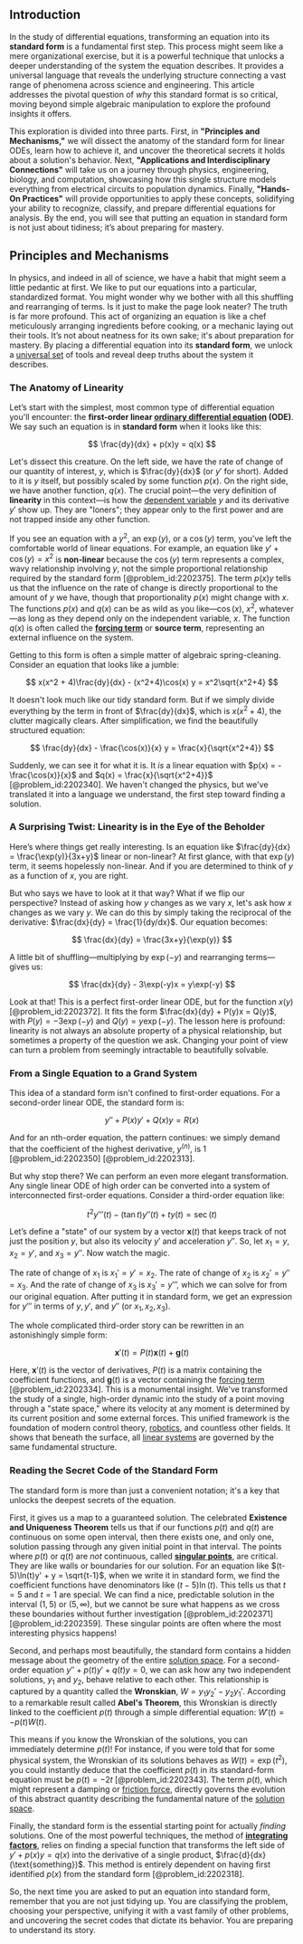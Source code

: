 ## Introduction
In the study of differential equations, transforming an equation into its **standard form** is a fundamental first step. This process might seem like a mere organizational exercise, but it is a powerful technique that unlocks a deeper understanding of the system the equation describes. It provides a universal language that reveals the underlying structure connecting a vast range of phenomena across science and engineering. This article addresses the pivotal question of *why* this standard format is so critical, moving beyond simple algebraic manipulation to explore the profound insights it offers.

This exploration is divided into three parts. First, in **"Principles and Mechanisms,"** we will dissect the anatomy of the standard form for linear ODEs, learn how to achieve it, and uncover the theoretical secrets it holds about a solution's behavior. Next, **"Applications and Interdisciplinary Connections"** will take us on a journey through physics, engineering, biology, and computation, showcasing how this single structure models everything from electrical circuits to population dynamics. Finally, **"Hands-On Practices"** will provide opportunities to apply these concepts, solidifying your ability to recognize, classify, and prepare differential equations for analysis. By the end, you will see that putting an equation in standard form is not just about tidiness; it’s about preparing for mastery.

## Principles and Mechanisms

In physics, and indeed in all of science, we have a habit that might seem a little pedantic at first. We like to put our equations into a particular, standardized format. You might wonder why we bother with all this shuffling and rearranging of terms. Is it just to make the page look neater? The truth is far more profound. This act of organizing an equation is like a chef meticulously arranging ingredients before cooking, or a mechanic laying out their tools. It’s not about neatness for its own sake; it's about preparation for mastery. By placing a differential equation into its **standard form**, we unlock a [universal set](@article_id:263706) of tools and reveal deep truths about the system it describes.

### The Anatomy of Linearity

Let’s start with the simplest, most common type of differential equation you'll encounter: the **first-order linear [ordinary differential equation](@article_id:168127) (ODE)**. We say such an equation is in **standard form** when it looks like this:

$$ \frac{dy}{dx} + p(x)y = q(x) $$

Let's dissect this creature. On the left side, we have the rate of change of our quantity of interest, $y$, which is $\frac{dy}{dx}$ (or $y'$ for short). Added to it is $y$ itself, but possibly scaled by some function $p(x)$. On the right side, we have another function, $q(x)$. The crucial point—the very definition of **linearity** in this context—is how the [dependent variable](@article_id:143183) $y$ and its derivative $y'$ show up. They are "loners"; they appear only to the first power and are not trapped inside any other function.

If you see an equation with a $y^2$, an $\exp(y)$, or a $\cos(y)$ term, you've left the comfortable world of linear equations. For example, an equation like $y' + \cos(y) = x^2$ is **non-linear** because the $\cos(y)$ term represents a complex, wavy relationship involving $y$, not the simple proportional relationship required by the standard form [@problem_id:2202375]. The term $p(x)y$ tells us that the influence on the rate of change is directly proportional to the amount of $y$ we have, though that proportionality $p(x)$ might change with $x$. The functions $p(x)$ and $q(x)$ can be as wild as you like—$\cos(x)$, $x^2$, whatever—as long as they depend only on the independent variable, $x$. The function $q(x)$ is often called the **[forcing term](@article_id:165492)** or **source term**, representing an external influence on the system.

Getting to this form is often a simple matter of algebraic spring-cleaning. Consider an equation that looks like a jumble:

$$ x(x^2 + 4)\frac{dy}{dx} - (x^2+4)\cos(x) y = x^2\sqrt{x^2+4} $$

It doesn't look much like our tidy standard form. But if we simply divide everything by the term in front of $\frac{dy}{dx}$, which is $x(x^2 + 4)$, the clutter magically clears. After simplification, we find the beautifully structured equation:

$$ \frac{dy}{dx} - \frac{\cos(x)}{x} y = \frac{x}{\sqrt{x^2+4}} $$

Suddenly, we can see it for what it is. It *is* a linear equation with $p(x) = -\frac{\cos(x)}{x}$ and $q(x) = \frac{x}{\sqrt{x^2+4}}$ [@problem_id:2202340]. We haven't changed the physics, but we've translated it into a language we understand, the first step toward finding a solution.

### A Surprising Twist: Linearity is in the Eye of the Beholder

Here’s where things get really interesting. Is an equation like $\frac{dy}{dx} = \frac{\exp(y)}{3x+y}$ linear or non-linear? At first glance, with that $\exp(y)$ term, it seems hopelessly non-linear. And if you are determined to think of $y$ as a function of $x$, you are right.

But who says we have to look at it that way? What if we flip our perspective? Instead of asking how $y$ changes as we vary $x$, let's ask how $x$ changes as we vary $y$. We can do this by simply taking the reciprocal of the derivative: $\frac{dx}{dy} = \frac{1}{dy/dx}$. Our equation becomes:

$$ \frac{dx}{dy} = \frac{3x+y}{\exp(y)} $$

A little bit of shuffling—multiplying by $\exp(-y)$ and rearranging terms—gives us:

$$ \frac{dx}{dy} - 3\exp(-y)x = y\exp(-y) $$

Look at that! This is a perfect first-order linear ODE, but for the function $x(y)$ [@problem_id:2202372]. It fits the form $\frac{dx}{dy} + P(y)x = Q(y)$, with $P(y) = -3\exp(-y)$ and $Q(y) = y\exp(-y)$. The lesson here is profound: linearity is not always an absolute property of a physical relationship, but sometimes a property of the question we ask. Changing your point of view can turn a problem from seemingly intractable to beautifully solvable.

### From a Single Equation to a Grand System

This idea of a standard form isn't confined to first-order equations. For a second-order linear ODE, the standard form is:

$$ y'' + P(x)y' + Q(x)y = R(x) $$

And for an nth-order equation, the pattern continues: we simply demand that the coefficient of the highest derivative, $y^{(n)}$, is $1$ [@problem_id:2202350] [@problem_id:2202313].

But why stop there? We can perform an even more elegant transformation. Any single linear ODE of high order can be converted into a system of interconnected first-order equations. Consider a third-order equation like:

$$ t^2 y'''(t) - (\tan t)y''(t) + t y(t) = \sec(t) $$

Let’s define a "state" of our system by a vector $\mathbf{x}(t)$ that keeps track of not just the position $y$, but also its velocity $y'$ and acceleration $y''$. So, let $x_1 = y$, $x_2 = y'$, and $x_3 = y''$. Now watch the magic.

The rate of change of $x_1$ is $x_1' = y' = x_2$.
The rate of change of $x_2$ is $x_2' = y'' = x_3$.
And the rate of change of $x_3$ is $x_3' = y'''$, which we can solve for from our original equation. After putting it in standard form, we get an expression for $y'''$ in terms of $y, y'$, and $y''$ (or $x_1, x_2, x_3$).

The whole complicated third-order story can be rewritten in an astonishingly simple form:

$$ \mathbf{x}'(t) = P(t)\mathbf{x}(t) + \mathbf{g}(t) $$

Here, $\mathbf{x}'(t)$ is the vector of derivatives, $P(t)$ is a matrix containing the coefficient functions, and $\mathbf{g}(t)$ is a vector containing the [forcing term](@article_id:165492) [@problem_id:2202334]. This is a monumental insight. We've transformed the study of a single, high-order dynamic into the study of a point moving through a "state space," where its velocity at any moment is determined by its current position and some external forces. This unified framework is the foundation of modern control theory, [robotics](@article_id:150129), and countless other fields. It shows that beneath the surface, all [linear systems](@article_id:147356) are governed by the same fundamental structure.

### Reading the Secret Code of the Standard Form

The standard form is more than just a convenient notation; it's a key that unlocks the deepest secrets of the equation.

First, it gives us a map to a guaranteed solution. The celebrated **Existence and Uniqueness Theorem** tells us that if our functions $p(t)$ and $q(t)$ are continuous on some open interval, then there exists one, and only one, solution passing through any given initial point in that interval. The points where $p(t)$ or $q(t)$ are *not* continuous, called **[singular points](@article_id:266205)**, are critical. They are like walls or boundaries for our solution. For an equation like $(t-5)\ln(t)y' + y = \sqrt{t-1}$, when we write it in standard form, we find the coefficient functions have denominators like $(t-5)\ln(t)$. This tells us that $t=5$ and $t=1$ are special. We can find a nice, predictable solution in the interval $(1, 5)$ or $(5, \infty)$, but we cannot be sure what happens as we cross these boundaries without further investigation [@problem_id:2202371] [@problem_id:2202359]. These singular points are often where the most interesting physics happens!

Second, and perhaps most beautifully, the standard form contains a hidden message about the geometry of the entire [solution space](@article_id:199976). For a second-order equation $y'' + p(t)y' + q(t)y = 0$, we can ask how any two independent solutions, $y_1$ and $y_2$, behave relative to each other. This relationship is captured by a quantity called the **Wronskian**, $W = y_1 y_2' - y_2 y_1'$. According to a remarkable result called **Abel's Theorem**, this Wronskian is directly linked to the coefficient $p(t)$ through a simple differential equation: $W'(t) = -p(t)W(t)$.

This means if you know the Wronskian of the solutions, you can immediately determine $p(t)$! For instance, if you were told that for some physical system, the Wronskian of its solutions behaves as $W(t) = \exp(t^2)$, you could instantly deduce that the coefficient $p(t)$ in its standard-form equation must be $p(t) = -2t$ [@problem_id:2202343]. The term $p(t)$, which might represent a damping or [friction force](@article_id:171278), directly governs the evolution of this abstract quantity describing the fundamental nature of the [solution space](@article_id:199976).

Finally, the standard form is the essential starting point for actually *finding* solutions. One of the most powerful techniques, the method of **[integrating factors](@article_id:177318)**, relies on finding a special function that transforms the left side of $y' + p(x)y = q(x)$ into the derivative of a single product, $\frac{d}{dx}(\text{something})$. This method is entirely dependent on having first identified $p(x)$ from the standard form [@problem_id:2202318].

So, the next time you are asked to put an equation into standard form, remember that you are not just tidying up. You are classifying the problem, choosing your perspective, unifying it with a vast family of other problems, and uncovering the secret codes that dictate its behavior. You are preparing to understand its story.